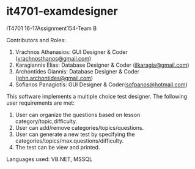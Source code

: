 # it4701-examdesigner
IT4701 16-17Assignment154-Team B

Contributors and Roles: 

1. Vrachnos Athanasios: GUI Designer & Coder (vrachnosthanos@gmail.com)
2. Karagiannis Elias: Database Designer & Coder (ilkaragia@gmail.com)
3. Archontides Giannis: Database Designer & Coder (john.archontides@gmail.com)
4. Sofianos Panagiotis: GUI Designer & Coder(sofpanos@hotmail.com)

This software implements a multiple choice test designer. The following user requirements are met:

1. User can organize the questions based on lesson category/topic,difficulty.
2. User can add/remove categories/topics/questions.
3. User can generate a new test by specifying the categories/topics/max.questions/difficulty.
4. The test can be view and printed.

Languages used: VB.NET, MSSQL
